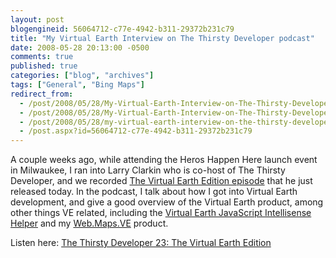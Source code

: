 ```yaml
---
layout: post
blogengineid: 56064712-c77e-4942-b311-29372b231c79
title: "My Virtual Earth Interview on The Thirsty Developer podcast"
date: 2008-05-28 20:13:00 -0500
comments: true
published: true
categories: ["blog", "archives"]
tags: ["General", "Bing Maps"]
redirect_from: 
  - /post/2008/05/28/My-Virtual-Earth-Interview-on-The-Thirsty-Developer-podcast.aspx
  - /post/2008/05/28/My-Virtual-Earth-Interview-on-The-Thirsty-Developer-podcast
  - /post/2008/05/28/my-virtual-earth-interview-on-the-thirsty-developer-podcast
  - /post.aspx?id=56064712-c77e-4942-b311-29372b231c79
---
```

<!-- more -->


A couple weeks ago, while attending the Heros Happen Here launch event in Milwaukee, I ran into Larry Clarkin who is co-host of The Thirsty Developer, and we recorded <a href="http://thirstydeveloper.com/2008/05/28/TheThirstyDeveloper23TheVirtualEarthEdition.aspx">The Virtual Earth Edition episode</a> that he just released today. In the podcast, I talk about how I got into Virtual Earth development, and give a good overview of the Virtual Earth product, among other things VE related, including the <a href="http://codeplex.com/VEJS">Virtual Earth JavaScript Intellisense Helper</a> and my <a href="http://simplovation.com/page/webmapsve.aspx">Web.Maps.VE</a> product.



Listen here: <a href="http://thirstydeveloper.com/2008/05/28/TheThirstyDeveloper23TheVirtualEarthEdition.aspx">The Thirsty Developer 23: The Virtual Earth Edition</a>

